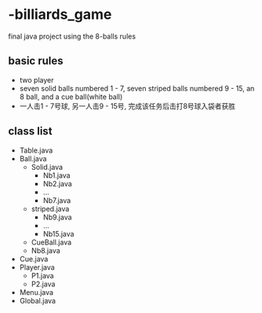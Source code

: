 # -billiards_game
final java project using the 8-balls rules
## basic rules
- two player
- seven solid balls numbered 1 - 7, seven striped balls numbered 9 - 15, an 8 ball, and a cue ball(white ball)
- 一人击1 - 7号球, 另一人击9 - 15号, 完成该任务后击打8号球入袋者获胜
## class list
- Table.java
- Ball.java
  - Solid.java
    - Nb1.java
    - Nb2.java
    - ...
    - Nb7.java
  - striped.java
    - Nb9.java
    - ...
    - Nb15.java
  - CueBall.java
  - Nb8.java
- Cue.java
- Player.java
  - P1.java
  - P2.java
- Menu.java
- Global.java

